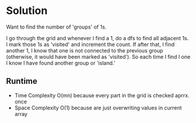 # Solution
  Want to find the number of 'groups' of 1s. 

  I go through the grid and whenever I find a 1, do a dfs to find all adjacent 1s.  I mark those 1s as 'visited' and increment the count.  If after that, I find another 1, I know that one is not connected to the previous group (otherwise, it would have been marked as 'visited').  So each time I find I one I know I have found another group or 'island.'


## Runtime

- Time Complexity
  O(mn) because every part in the grid is checked aprrx. once
- Space Complexity
  O(1) because are just overwriting values in current array